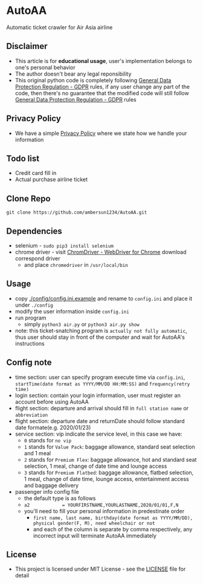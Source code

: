 # AutoAA
Automatic ticket crawler for Air Asia airline

## Disclaimer
+ This article is for **educational usage**, user's implementation belongs to one's personal behavior
+ The author doesn't bear any legal reponsibility
+ This original python code is completely following [General Data Protection Regulation - GDPR](https://gdpr-info.eu/) rules, if any user change any part of the code, then there's no guarantee that the modified code will still follow [General Data Protection Regulation - GDPR](https://gdpr-info.eu/) rules

## Privacy Policy
+ We have a simple [Privacy Policy](./policy.md) where we state how we handle your information

## Todo list
+ Credit card fill in
+ Actual purchase airline ticket

## Clone Repo
```=1
git clone https://github.com/ambersun1234/AutoAA.git
```

## Dependencies
+ selenium - `sudo pip3 install selenium`
+ chrome driver - visit [ChromDriver - WebDriver for Chrome](https://sites.google.com/a/chromium.org/chromedriver/downloads) download correspond driver
    + and place `chromedriver` in `/usr/local/bin`

## Usage
+ copy [./config/config.ini.example](./config/config.ini.example) and rename to `config.ini` and place it under `./config`
+ modify the user information inside `config.ini`
+ run program
    + simply `python3 air.py` or `python3 air.py show`
+ note: this ticket-snatching program is `actually not fully automatic`, thus user should stay in front of the computer and wait for AutoAA's instructions

## Config note
+ time section: user can specify program execute time via `config.ini`, `startTime(date format as YYYY/MM/DD HH:MM:SS)` and `frequency(retry time)`
+ login section: contain your login information, user must register an account before using AutoAA
+ flight section: departure and arrival should fill in `full station name` or `abbreviation`
+ flight section: departure date and returnDate should follow standard date formate(e.g. 2020/01/23)
+ service section: vip indicate the service level, in this case we have:
    + `0` stands for `no vip`
    + `1` stands for `Value Pack`: baggage allowance, standard seat selection and 1 meal
    + `2` stands for `Premium Flex`: baggage allowance, hot and standard seat selection, 1 meal, change of date time and lounge access
    + `3` stands for `Premium Flatbed`: baggage allowance, flatbed selection, 1 meal, change of date time, lounge access, entertainment access and baggage delivery
+ passenger info config file
    + the default type is as follows
    + `a2            = YOURFIRSTNAME,YOURLASTNAME,2020/01/01,F,N`
    + you'll need to fill your personal information in predestinate order
        + `first name, last name, birthday(date format as YYYY/MM/DD), physical gender(F, M), need wheelchair or not`
        + and each of the column is separate by comma respectively, any incorrect input will terminate AutoAA immediately

## License
+ This project is licensed under MIT License - see the [LICENSE](https://github.com/ambersun1234/AutoAA/blob/master/LICENSE) file for detail
